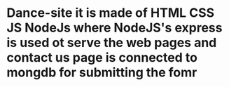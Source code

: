 # Dance-site it is made of HTML CSS JS NodeJs where NodeJS's express is used ot serve the web pages and contact us page is connected to mongdb for submitting the fomr
